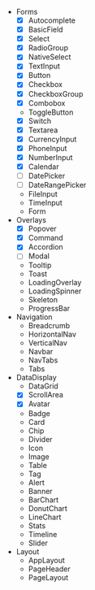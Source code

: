 - Forms
    - [x] Autocomplete
    - [x] BasicField
    - [x] Select
    - [x] RadioGroup
    - [x] NativeSelect
    - [x] TextInput
    - [x] Button
    - [x] Checkbox
    - [x] CheckboxGroup
    - [x] Combobox
    - ToggleButton
    - [x] Switch
    - [x] Textarea
    - [x] CurrencyInput
    - [x] PhoneInput
    - [x] NumberInput
    - [x] Calendar
    - [ ] DatePicker
    - [ ] DateRangePicker
    - FileInput
    - TimeInput
    - Form
- Overlays
    - [x] Popover
    - [x] Command
    - [x] Accordion
    - [ ] Modal
    - Tooltip
    - Toast
    - LoadingOverlay
    - LoadingSpinner
    - Skeleton
    - ProgressBar
- Navigation
    - Breadcrumb
    - HorizontalNav
    - VerticalNav
    - Navbar
    - NavTabs
    - Tabs
- DataDisplay
    - DataGrid
    - [x] ScrollArea
    - [x] Avatar
    - Badge
    - Card
    - Chip
    - Divider
    - Icon
    - Image
    - Table
    - Tag
    - Alert
    - Banner
    - BarChart
    - DonutChart
    - LineChart
    - Stats
    - Timeline
    - Slider
- Layout
    - AppLayout
    - PageHeader
    - PageLayout
